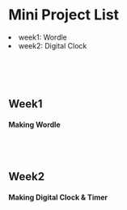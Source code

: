 <h1>Mini Project List</h1>
<li>week1: Wordle</li>
<li>week2: Digital Clock</li>

<br><br><br>

<h2>Week1</h2>
<h4>Making Wordle</h4>

<br><br>

<h2>Week2</h2>
<h4>Making Digital Clock & Timer</h4>
